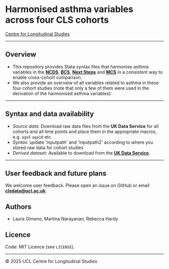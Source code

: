 # Harmonised asthma variables across four CLS cohorts

[Centre for Longitudinal Studies](https://cls.ucl.ac.uk/)

---

## Overview
- This repository provides Stata syntax files that harmonise asthma variables in the [**NCDS**](https://cls.ucl.ac.uk/cls-studies/1958-national-child-development-study/),  [**BCS**](https://cls.ucl.ac.uk/cls-studies/1970-british-cohort-study/),  [**Next Steps**](https://cls.ucl.ac.uk/cls-studies/1958-national-child-development-study/) and [**MCS**](https://cls.ucl.ac.uk/cls-studies/millennium-cohort-study/) in a consistent way to enable cross-cohort comparison. 
- We also provide an overview of all variables related to asthma in these four cohort studies (note that only a few of them were used in the derivation of the harmonised asthma variables)

---

## Syntax and data availability

- *Source data:* Download raw data files from the **UK Data Service** for all cohorts and all time points and place them in the appropriate macros, e.g. `age5` `age10` etc.
- *Syntax:* update 'inputpath' and 'inputpath2' according to where you stored raw data for cohort studies
- *Derived dataset:* Available to download from the [**UK Data Service**](https://beta.ukdataservice.ac.uk/datacatalogue/studies/study?id=9416).

---

## User feedback and future plans

We welcome user feedback. Please open an issue on GitHub or email **clsdata@ucl.ac.uk**.

## Authors
- Laura Gimeno, Martina Narayanan, Rebecca Hardy

## Licence  
Code: MIT Licence (see `LICENSE`).

---

© 2025 UCL Centre for Longitudinal Studies
